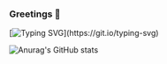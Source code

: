 ### Greetings 👋
[![Typing SVG](https://readme-typing-svg.demolab.com?font=Fira+Code&pause=1000&color=F74262&center=true&vCenter=true&width=435&lines=Have+a+amazing+day!)](https://git.io/typing-svg)

![Anurag's GitHub stats](https://github-readme-stats.vercel.app/api?username=oscarqjh&show_icons=true&theme=tokyonight)
<!--
**oscarqjh/oscarqjh** is a ✨ _special_ ✨ repository because its `README.md` (this file) appears on your GitHub profile.

Here are some ideas to get you started:

- 🔭 I’m currently working on ...
- 🌱 I’m currently learning ...
- 👯 I’m looking to collaborate on ...
- 🤔 I’m looking for help with ...
- 💬 Ask me about ...
- 📫 How to reach me: ...
- 😄 Pronouns: ...
- ⚡ Fun fact: ...
-->
